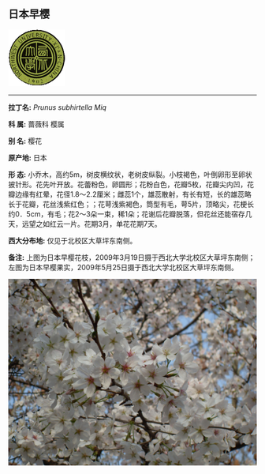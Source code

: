 ## 日本早樱

![西北大学校园网络植物志](JPG/nwu.gif)

---

**拉丁名:**  _Prunus subhirtella Miq_

**科 属:** 蔷薇科 樱属

**别 名:** 樱花

**原产地:** 日本

**形  态:** 小乔木，高约5m，树皮横纹状，老树皮纵裂。小枝褐色，叶倒卵形至卵状披针形。花先叶开放。花蕾粉色，卵圆形；花粉白色，花瓣5枚，花瓣尖内凹，花瓣边缘有红晕，花径1.8～2.2厘米；雌蕊1个，雄蕊散射，有长有短，长的雄蕊略长于花瓣，花丝浅紫红色；；花萼浅紫褐色，筒型有毛，萼5片，顶略尖，花梗长约0．5cm，有毛；花2～3朵一束，稀1朵；花谢后花瓣脱落，但花丝还能宿存几天，远望之如红云一片。花期3月，单花花期7天。　　

**西大分布地:** 仅见于北校区大草坪东南侧。

**备注:** 上图为日本早樱花枝，2009年3月19日摄于西北大学北校区大草坪东南侧；左图为日本早樱果实，2009年5月25日摄于西北大学北校区大草坪东南侧。

![日本早樱](JPG/日本早樱2.JPG) 

